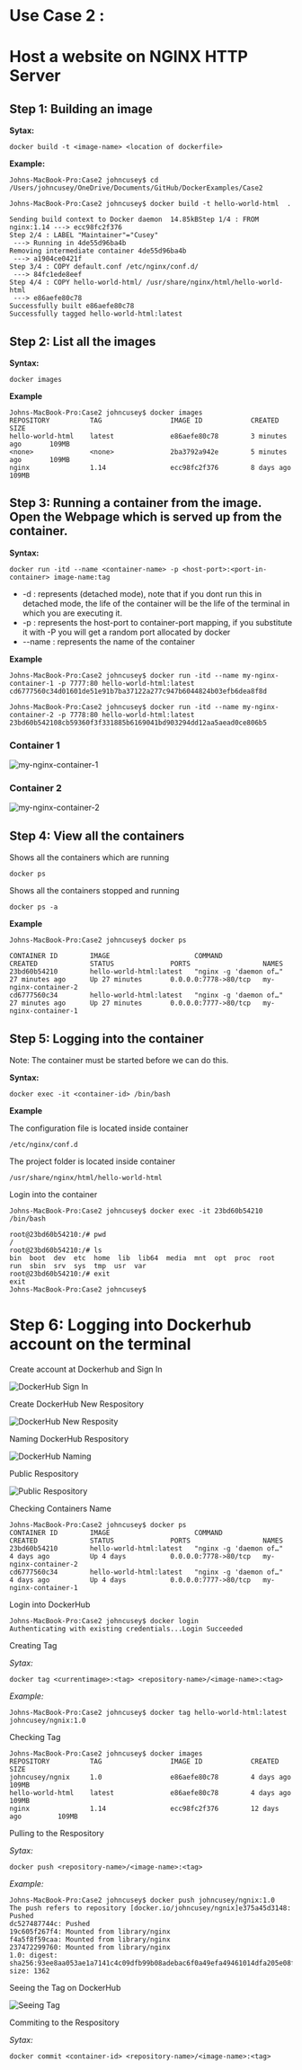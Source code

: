 # Use Case 2 : 
# Host a website on NGINX HTTP Server

## Step 1: Building an image

**Sytax:**  

```
docker build -t <image-name> <location of dockerfile>
```
**Example:**

```
Johns-MacBook-Pro:Case2 johncusey$ cd /Users/johncusey/OneDrive/Documents/GitHub/DockerExamples/Case2

Johns-MacBook-Pro:Case2 johncusey$ docker build -t hello-world-html  .

Sending build context to Docker daemon  14.85kBStep 1/4 : FROM nginx:1.14 ---> ecc98fc2f376
Step 2/4 : LABEL "Maintainer"="Cusey"
 ---> Running in 4de55d96ba4b
Removing intermediate container 4de55d96ba4b
 ---> a1904ce0421f
Step 3/4 : COPY default.conf /etc/nginx/conf.d/
 ---> 84fc1ede8eef
Step 4/4 : COPY hello-world-html/ /usr/share/nginx/html/hello-world-html
 ---> e86aefe80c78
Successfully built e86aefe80c78
Successfully tagged hello-world-html:latest

```
## Step 2: List all the images
**Syntax:**   

```
docker images
```
**Example**   

```
Johns-MacBook-Pro:Case2 johncusey$ docker images
REPOSITORY          TAG                 IMAGE ID            CREATED             SIZE
hello-world-html    latest              e86aefe80c78        3 minutes ago       109MB
<none>              <none>              2ba3792a942e        5 minutes ago       109MB
nginx               1.14                ecc98fc2f376        8 days ago          109MB
```

## Step 3: Running a container from the image. Open the Webpage which is served up from the container.
**Syntax:**

```
docker run -itd --name <container-name> -p <host-port>:<port-in-container> image-name:tag
```

* -d : represents (detached mode), note that if you dont run this in detached mode, the life of the container will be the life of the terminal in which you are executing it.
* -p : represents the host-port to container-port mapping, if you substitute it with -P you will get a random port allocated by docker
* --name : represents the name of the container 

**Example**  

```
Johns-MacBook-Pro:Case2 johncusey$ docker run -itd --name my-nginx-container-1 -p 7777:80 hello-world-html:latest
cd6777560c34d01601de51e91b7ba37122a277c947b6044824b03efb6dea8f8d

Johns-MacBook-Pro:Case2 johncusey$ docker run -itd --name my-nginx-container-2 -p 7778:80 hello-world-html:latest
23bd60b542108cb59360f3f331885b6169041bd903294dd12aa5aead0ce806b5
```
### Container 1   

![my-nginx-container-1](https://github.com/cusey/ImageForWiki/blob/master/DockerExamples/Case2/my-nginx-container-1.png)

### Container 2

![my-nginx-container-2](https://github.com/cusey/ImageForWiki/blob/master/DockerExamples/Case2/my-nginx-container-2.png) 

## Step 4: View all the containers

Shows all the containers which are running
```
docker ps 
```
Shows all the containers stopped and running
```
docker ps -a
```

**Example**  

```
Johns-MacBook-Pro:Case2 johncusey$ docker ps

CONTAINER ID        IMAGE                     COMMAND                  CREATED             STATUS              PORTS                  NAMES
23bd60b54210        hello-world-html:latest   "nginx -g 'daemon of…"   27 minutes ago      Up 27 minutes       0.0.0.0:7778->80/tcp   my-nginx-container-2
cd6777560c34        hello-world-html:latest   "nginx -g 'daemon of…"   27 minutes ago      Up 27 minutes       0.0.0.0:7777->80/tcp   my-nginx-container-1
```

## Step 5: Logging into the container

Note: The container must be started before we can do this.

**Syntax:**   

```
docker exec -it <container-id> /bin/bash
```   

**Example**  

The configuration file is located inside container  

```
/etc/nginx/conf.d
```
The project folder is located inside container 

```
/usr/share/nginx/html/hello-world-html
```

Login into the container

```
Johns-MacBook-Pro:Case2 johncusey$ docker exec -it 23bd60b54210 /bin/bash

root@23bd60b54210:/# pwd
/
root@23bd60b54210:/# ls
bin  boot  dev  etc  home  lib  lib64  media  mnt  opt  proc  root  run  sbin  srv  sys  tmp  usr  var
root@23bd60b54210:/# exit
exit
Johns-MacBook-Pro:Case2 johncusey$
```    

# Step 6: Logging into Dockerhub account on the terminal

Create account at Dockerhub and Sign In

![DockerHub Sign In](https://github.com/cusey/ImageForWiki/blob/master/DockerExamples/Case2/DockerHub_sign_in.png)  

Create DockerHub New Respository   

![DockerHub New Resposity](https://github.com/cusey/ImageForWiki/blob/master/DockerExamples/Case2/DockerHub_new_respository.png)   

Naming DockerHub Respository  

![DockerHub Naming](https://github.com/cusey/ImageForWiki/blob/master/DockerExamples/Case2/DockerHub_Creating_Repository.png)

Public Respository

![Public Respository](https://github.com/cusey/ImageForWiki/blob/master/DockerExamples/Case2/DockerHub_public_respository.png)

Checking Containers Name  

```
Johns-MacBook-Pro:Case2 johncusey$ docker ps
CONTAINER ID        IMAGE                     COMMAND                  CREATED             STATUS              PORTS                  NAMES
23bd60b54210        hello-world-html:latest   "nginx -g 'daemon of…"   4 days ago          Up 4 days           0.0.0.0:7778->80/tcp   my-nginx-container-2
cd6777560c34        hello-world-html:latest   "nginx -g 'daemon of…"   4 days ago          Up 4 days           0.0.0.0:7777->80/tcp   my-nginx-container-1
```  

Login into DockerHub  

``` 
Johns-MacBook-Pro:Case2 johncusey$ docker login
Authenticating with existing credentials...Login Succeeded
```   

Creating Tag

*Sytax:*

```   
docker tag <currentimage>:<tag> <repository-name>/<image-name>:<tag>
```
*Example:*

```   
Johns-MacBook-Pro:Case2 johncusey$ docker tag hello-world-html:latest johncusey/ngnix:1.0
```   

Checking Tag  

```
Johns-MacBook-Pro:Case2 johncusey$ docker images
REPOSITORY          TAG                 IMAGE ID            CREATED             SIZE
johncusey/ngnix     1.0                 e86aefe80c78        4 days ago          109MB
hello-world-html    latest              e86aefe80c78        4 days ago          109MB
nginx               1.14                ecc98fc2f376        12 days ago         109MB
``` 

Pulling to the Respository

*Sytax:*  

```    
docker push <repository-name>/<image-name>:<tag>
``` 

*Example:*    

```    
Johns-MacBook-Pro:Case2 johncusey$ docker push johncusey/ngnix:1.0
The push refers to repository [docker.io/johncusey/ngnix]e375a45d3148: Pushed
dc527487744c: Pushed
19c605f267f4: Mounted from library/nginx
f4a5f8f59caa: Mounted from library/nginx
237472299760: Mounted from library/nginx
1.0: digest: sha256:93ee8aa053ae1a7141c4c09dfb99b08adebac6f0a49efa49461014dfa205e08f size: 1362
```     

Seeing the Tag on DockerHub    

![Seeing Tag](https://github.com/cusey/ImageForWiki/blob/master/DockerExamples/Case2/DockerHub_seeing_tag.png)  

Commiting to the Respository    

*Sytax:* 

``` 
docker commit <container-id> <repository-name>/<image-name>:<tag>
``` 

   




